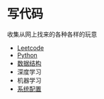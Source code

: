 # 写代码

收集从网上找来的各种各样的玩意

* [Leetcode](leetcode.md)
* [Python](python.md)
* [数据结构](dsa.md)
* 深度学习
* 机器学习
* [系统配置](configuration.md)
